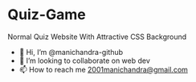 # Quiz-Game
Normal Quiz Website With Attractive CSS Background
- 👋 Hi, I’m @manichandra-github
- 💞️ I’m looking to collaborate on web dev
- 📫 How to reach me 2001manichandra@gmail.com
